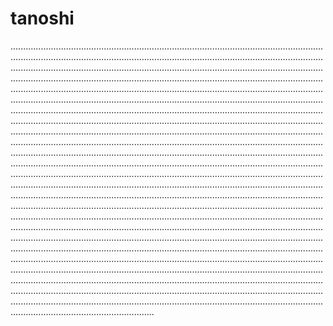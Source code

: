 # tanoshi
.....................................................................................................................................................................................................................................................................................................................................................................................................................................................................................................................................................................................................................................................................................................................................................................................................................................................................................................................................................................................................................................................................................................................................................................................................................................................................................................................................................................................................................................................................................................................................................................................................................................................................................................................................................................................................................................................................................................................................................................................................................................................................................................................................................................................................................................................................................................................................................................................................................................................................................................................................................................................................................................................................................................................................................................................................................................................................................................................................................................................................................................................................................................................................................................................................................................................................................